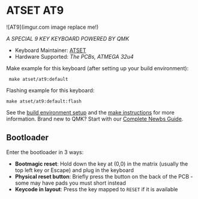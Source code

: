 # ATSET AT9

![AT9](imgur.com image replace me!)

*A SPECIAL 9 KEY KEYBOARD POWERED BY QMK*

* Keyboard Maintainer: [ATSET](https://github.com/%USER_NAME%)
* Hardware Supported: *The PCBs, ATMEGA 32u4*

Make example for this keyboard (after setting up your build environment):

     make atset/at9:default
     
Flashing example for this keyboard:

    make atset/at9:default:flash
See the [build environment setup](https://docs.qmk.fm/#/getting_started_build_tools) and the [make instructions](https://docs.qmk.fm/#/getting_started_make_guide) for more information. Brand new to QMK? Start with our [Complete Newbs Guide](https://docs.qmk.fm/#/newbs).

## Bootloader

Enter the bootloader in 3 ways:

* **Bootmagic reset**: Hold down the key at (0,0) in the matrix (usually the top left key or Escape) and plug in the keyboard
* **Physical reset button**: Briefly press the button on the back of the PCB - some may have pads you must short instead
* **Keycode in layout**: Press the key mapped to `RESET` if it is available
